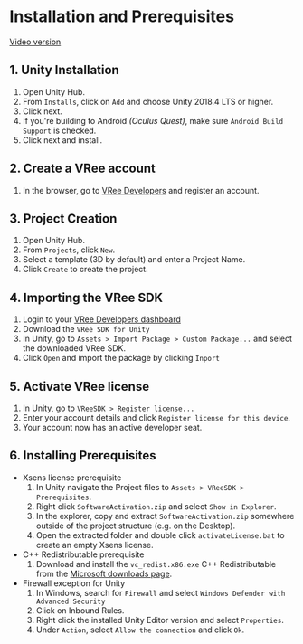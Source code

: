 # Installation and Prerequisites

[Video version](https://www.youtube.com/watch?v=pw_7XS6vc1A)

## 1. Unity Installation

1. Open Unity Hub.
1. From `Installs`, click on `Add` and choose Unity 2018.4 LTS or higher.
1. Click next.
1. If you're building to Android _(Oculus Quest)_, make sure `Android Build Support` is checked.
1. Click next and install.

## 2. Create a VRee account

1. In the browser, go to [VRee Developers](https://developer.vree.world/dashboard/register "VRee Developers") and register an account.

## 3. Project Creation

1. Open Unity Hub.
1. From `Projects`, click `New`.
1. Select a template (3D by default) and enter a Project Name.
1. Click `Create` to create the project.

## 4. Importing the VRee SDK

1. Login to your [VRee Developers dashboard](https://developer.vree.world/dashboard/login "VRee Developers dashboard")
1. Download the `VRee SDK for Unity`
1. In Unity, go to `Assets > Import Package > Custom Package...` and select the downloaded VRee SDK.
1. Click `Open` and import the package by clicking `Inport`

## 5. Activate VRee license

1. In Unity, go to `VReeSDK > Register license...`
1. Enter your account details and click `Register license for this device`.
1. Your account now has an active developer seat.

## 6. Installing Prerequisites

- Xsens license prerequisite
  1. In Unity navigate the Project files to `Assets > VReeSDK > Prerequisites`.
  1. Right click `SoftwareActivation.zip` and select `Show in Explorer`.
  1. In the explorer, copy and extract `SoftwareActivation.zip` somewhere outside of the project structure (e.g. on the Desktop).
  1. Open the extracted folder and double click `activateLicense.bat` to create an empty Xsens license.
- C++ Redistributable prerequisite
  1. Download and install the `vc_redist.x86.exe` C++ Redistributable from the [Microsoft downloads page](https://developer.vree.world/dashboard/login "Microsoft downloads page").
- Firewall exception for Unity
  1. In Windows, search for `Firewall` and select `Windows Defender with Advanced Security`
  1. Click on Inbound Rules.
  1. Right click the installed Unity Editor version and select `Properties`.
  1. Under `Action`, select `Allow the connection` and click `Ok`.
